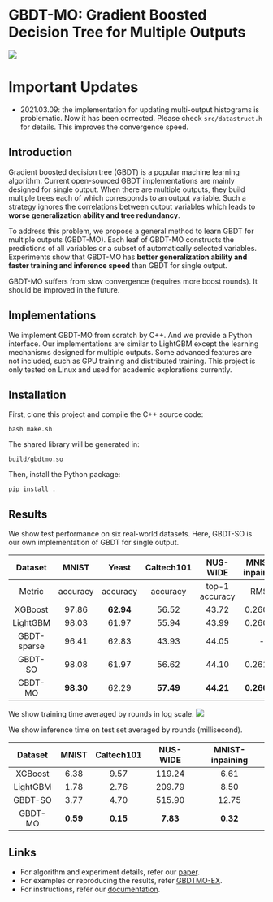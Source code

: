 # GBDT-MO: Gradient Boosted Decision Tree for Multiple Outputs
![](figs/tree_example.png)

# Important Updates
- 2021.03.09: the implementation for updating multi-output histograms is problematic. Now it has been corrected. Please check `src/datastruct.h` for details. This improves the convergence speed.

## Introduction
Gradient boosted decision tree (GBDT) is a popular machine learning algorithm. Current open-sourced GBDT implementations are mainly designed for single output. When there are multiple outputs, they build multiple trees each of which corresponds to an output variable. Such a strategy ignores the correlations between output variables which leads to **worse generalization ability and tree redundancy**.

To address this problem, we propose a general method to learn GBDT for multiple outputs (GBDT-MO). Each leaf of GBDT-MO constructs the predictions of all variables or a subset of automatically selected variables. Experiments show that GBDT-MO has **better generalization ability and faster training and inference speed** than GBDT for single output. 

GBDT-MO suffers from slow convergence (requires more boost rounds). It should be improved in the future.

## Implementations
We implement GBDT-MO from scratch by C++. And we provide a Python interface. Our implementations are similar to LightGBM except the learning mechanisms designed for multiple outputs. Some advanced features are not included, such as GPU training and distributed training. This project is only tested on Linux and used for academic explorations currently.

## Installation
First, clone this project and compile the C++ source code:
```
bash make.sh
```
The shared library will be generated in:
```
build/gbdtmo.so
```
Then, install the Python package:
```
pip install .
```

## Results
We show test performance on six real-world datasets. Here, GBDT-SO is our own implementation of GBDT for single output.

|  Dataset | MNIST              | Yeast              | Caltech101         | NUS\-WIDE          | MNIST\-inpaining     |
|:----------------------:|:--------------------:|:--------------------:|:--------------------:|:--------------------:|:----------------------:|
|  Metric    | accuracy           | accuracy           | accuracy           | top\-1 accuracy    | RMSE                 |
| XGBoost                | 97\.86             | **62\.94** | 56\.52             | 43\.72             | 0\.26088             |
| LightGBM              | 98\.03             | 61\.97             | 55\.94             | 43\.99             | 0\.26090       |
| GBDT\-sparse       | 96\.41             | 62\.83             | 43\.93             | 44\.05             | \-                |
| GBDT\-SO              | 98\.08             | 61\.97             | 56\.62             | 44\.10             | 0\.26157       |
| GBDT\-MO            | **98\.30** | 62\.29             | **57\.49** | **44\.21** | **0\.26025** |

We show training time averaged by rounds in log scale. 
![](figs/time_all.png)

We show inference time on test set averaged by rounds (millisecond).

|  Dataset       | MNIST       | Caltech101         | NUS\-WIDE          | MNIST\-inpaining     |
|:--------------:|:-----------:|:------------------:|:------------------:|:--------------------:|
| XGBoost        | 6\.38       |  9\.57             | 119\.24            | 6\.61                |
| LightGBM       | 1\.78       |  2\.76             | 209\.79            | 8\.50                |
| GBDT\-SO       | 3\.77       |  4\.70             | 515\.90            | 12\.75               |
| GBDT\-MO       | **0\.59**   |**0\.15**           | **7\.83**          | **0\.32**            |


## Links

* For algorithm and experiment details, refer our [paper](https://arxiv.org/abs/1909.04373).
* For examples or reproducing the results, refer [GBDTMO-EX](https://github.com/zzd1992/GBDTMO-EX).
* For instructions, refer our [documentation](https://gbdtmo.readthedocs.io).

